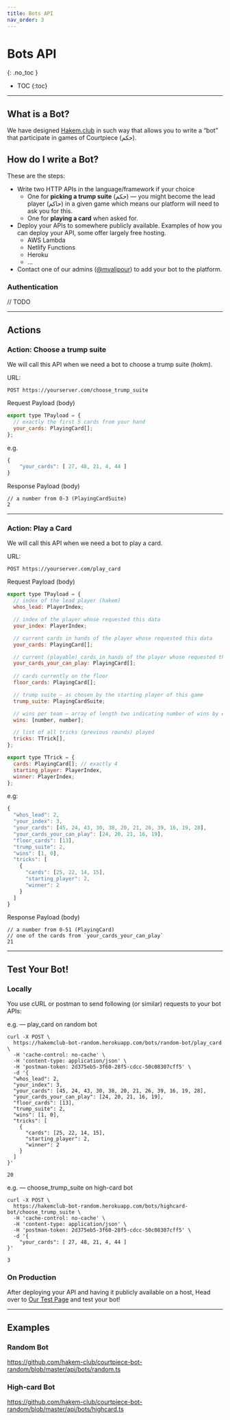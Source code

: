 ```yaml
---
title: Bots API
nav_order: 3
---
```


# Bots API
{: .no_toc }

- TOC
{:toc}

--- 

## What is a Bot?

We have designed [Hakem.club](http://hakem.club/) in such way that allows you to write a “bot” that participate in games of Courtpiece (حکم).


## How do I write a Bot?

These are the steps:

* Write two HTTP APIs in the language/framework if your choice
    * One for **picking a trump suite** (حکم) — you might become the lead player (حاکم) in a given game which means our platform will need to ask you for this.
    * One for **playing a card** when asked for.
* Deploy your APIs to somewhere publicly available. Examples of how you can deploy your API, some offer largely free hosting.
    * AWS Lambda
    * Netlify Functions
    * Heroku
    * ...
* Contact one of our admins ([@mvalipour](https://twitter.com/mvalipour)) to add your bot to the platform.


### Authentication

// TODO


* * *

## Actions

### Action: Choose a trump suite

We will call this API when we need a bot to choose a trump suite (hokm).

URL:

```
POST https://yourserver.com/choose_trump_suite
```

Request Payload (body) 

```js
export type TPayload = {
  // exactly the first 5 cards from your hand
  your_cards: PlayingCard[];
};
```

e.g.

```js
{ 
    "your_cards": [ 27, 48, 21, 4, 44 ]
}
```

Response Payload (body) 

```
// a number from 0-3 (PlayingCardSuite)
2
```

* * *

### Action: Play a Card

We will call this API when we need a bot to play a card.

URL:

```
POST https://yourserver.com/play_card
```

Request Payload (body) 

```js
export type TPayload = {
  // index of the lead player (hakem)
  whos_lead: PlayerIndex;

  // index of the player whose requested this data
  your_index: PlayerIndex;

  // current cards in hands of the player whose requested this data
  your_cards: PlayingCard[];

  // current (playable) cards in hands of the player whose requested this data
  your_cards_your_can_play: PlayingCard[];
  
  // cards currently on the floor
  floor_cards: PlayingCard[];

  // trump suite — as chosen by the starting player of this game
  trump_suite: PlayingCardSuite;

  // wins per team — array of length two indicating number of wins by each team
  wins: [number, number];

  // list of all tricks (previous rounds) played
  tricks: TTrick[],
};

export type TTrick = {
  cards: PlayingCard[]; // exactly 4
  starting_player: PlayerIndex,
  winner: PlayerIndex;
};
```

e.g:

```js
{
  "whos_lead": 2,
  "your_index": 3,
  "your_cards": [45, 24, 43, 30, 38, 20, 21, 26, 39, 16, 19, 28],
  "your_cards_your_can_play": [24, 20, 21, 16, 19],
  "floor_cards": [13],
  "trump_suite": 2,
  "wins": [1, 0],
  "tricks": [
    {
      "cards": [25, 22, 14, 15],
      "starting_player": 2,
      "winner": 2
    }
  ]
}
```

Response Payload (body) 

```
// a number from 0-51 (PlayingCard)
// one of the cards from `your_cards_your_can_play`
21
```

* * *

## Test Your Bot!

### Locally

You use cURL or postman to send following (or similar) requests to your bot APIs:

e.g. — play_card on random bot

```
curl -X POST \
  https://hakemclub-bot-random.herokuapp.com/bots/random-bot/play_card \
  -H 'cache-control: no-cache' \
  -H 'content-type: application/json' \
  -H 'postman-token: 2d375eb5-3f60-28f5-cdcc-50c08307cff5' \
  -d '{
  "whos_lead": 2,
  "your_index": 3,
  "your_cards": [45, 24, 43, 30, 38, 20, 21, 26, 39, 16, 19, 28],
  "your_cards_your_can_play": [24, 20, 21, 16, 19],
  "floor_cards": [13],
  "trump_suite": 2,
  "wins": [1, 0],
  "tricks": [
    {
      "cards": [25, 22, 14, 15],
      "starting_player": 2,
      "winner": 2
    }
  ]
}'
```

```
20
```


e.g. — choose_trump_suite on high-card bot

```
curl -X POST \
  https://hakemclub-bot-random.herokuapp.com/bots/highcard-bot/choose_trump_suite \
  -H 'cache-control: no-cache' \
  -H 'content-type: application/json' \
  -H 'postman-token: 2d375eb5-3f60-28f5-cdcc-50c08307cff5' \
  -d '{ 
    "your_cards": [ 27, 48, 21, 4, 44 ]
}'
```

```
3
```

### On Production

After deploying your API and having it publicly available on a host, Head over to [Our Test Page](https://www.hakem.club/test-bot) and test your bot!


* * * 

## Examples

### Random Bot

https://github.com/hakem-club/courtpiece-bot-random/blob/master/api/bots/random.ts

### High-card Bot

https://github.com/hakem-club/courtpiece-bot-random/blob/master/api/bots/highcard.ts




